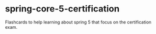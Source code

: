 # spring-core-5-certification

Flashcards to help learning about spring 5 that focus on the certification exam.
